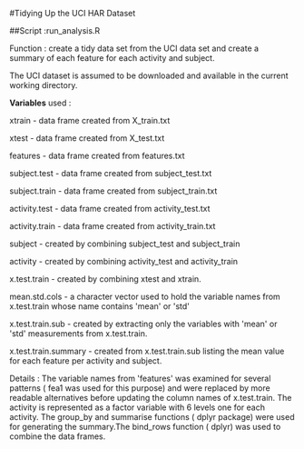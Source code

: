 #Tidying Up the UCI HAR Dataset

##Script :run_analysis.R 

Function : create a tidy data set from the UCI data set and create a summary of each feature for each activity and subject.

The UCI dataset is assumed to be downloaded and available in the current working directory.

**Variables** used :

xtrain - data frame created from X_train.txt

xtest - data frame created from X_test.txt

features - data frame created from features.txt

subject.test - data frame created from subject_test.txt

subject.train - data frame created from subject_train.txt

activity.test - data frame created from activity_test.txt

activity.train - data frame created from activity_train.txt

subject - created by combining subject_test and subject_train

activity - created by combining activity_test and activity_train

x.test.train - created by combining xtest and xtrain.

mean.std.cols - a character vector used to hold the variable names from x.test.train whose name contains 'mean' or 'std'

x.test.train.sub - created by extracting only the variables with 'mean' or 'std' measurements from x.test.train.

x.test.train.summary - created from x.test.train.sub listing the mean value for each feature per activity and subject.


Details : The variable names from 'features' was examined for several patterns ( fea1 was used for this purpose) and were replaced by more readable alternatives before updating the column names of x.test.train. The activity is represented as a factor variable with 6 levels one for each activity. The group_by and summarise functions ( dplyr package) were used for generating the summary.The bind_rows function ( dplyr) was used to combine the data frames.

